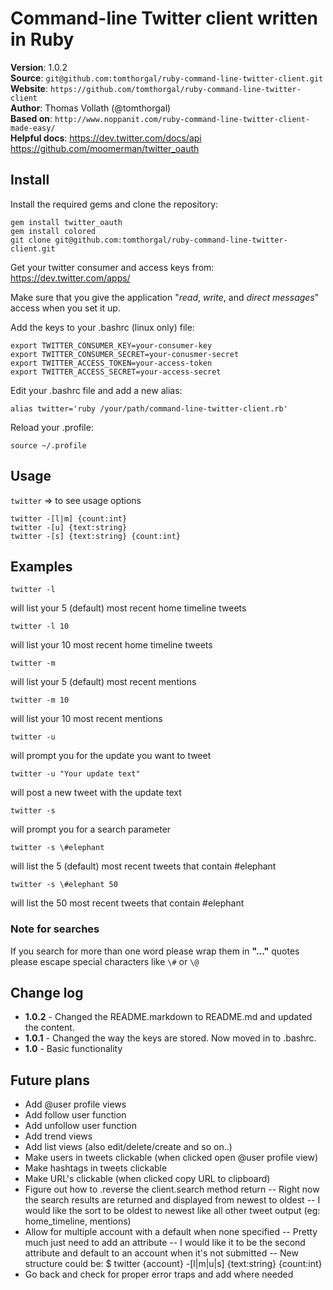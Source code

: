 # Command-line Twitter client written in Ruby

**Version**: 1.0.2  
**Source**: `git@github.com:tomthorgal/ruby-command-line-twitter-client.git`  
**Website**: `https://github.com/tomthorgal/ruby-command-line-twitter-client`  
**Author**: Thomas Vollath (@tomthorgal)  
**Based on**: `http://www.noppanit.com/ruby-command-line-twitter-client-made-easy/`  
**Helpful docs**: https://dev.twitter.com/docs/api https://github.com/moomerman/twitter_oauth

## Install
Install the required gems and clone the repository:

    gem install twitter_oauth
    gem install colored
    git clone git@github.com:tomthorgal/ruby-command-line-twitter-client.git

Get your twitter consumer and access keys from: https://dev.twitter.com/apps/

Make sure that you give the application "*read*, *write*, and *direct messages*" access when you set it up.

Add the keys to your .bashrc (linux only) file:

    export TWITTER_CONSUMER_KEY=your-consumer-key
    export TWITTER_CONSUMER_SECRET=your-conusmer-secret
    export TWITTER_ACCESS_TOKEN=your-access-token
    export TWITTER_ACCESS_SECRET=your-access-secret

Edit your .bashrc file and add a new alias:

    alias twitter='ruby /your/path/command-line-twitter-client.rb'

Reload your .profile:

    source ~/.profile

## Usage
`twitter` => to see usage options

    twitter -[l|m] {count:int}
    twitter -[u] {text:string}
    twitter -[s] {text:string} {count:int}

## Examples
    twitter -l

  will list your 5 (default) most recent home timeline tweets

    twitter -l 10

  will list your 10 most recent home timeline tweets

    twitter -m

  will list your 5 (default) most recent mentions

    twitter -m 10

  will list your 10 most recent mentions

    twitter -u

  will prompt you for the update you want to tweet

    twitter -u "Your update text"

  will post a new tweet with the update text

    twitter -s

  will prompt you for a search parameter

    twitter -s \#elephant

  will list the 5 (default) most recent tweets that contain #elephant

    twitter -s \#elephant 50

  will list the 50 most recent tweets that contain #elephant

### Note for searches
  If you search for more than one word please wrap them in **"..."** quotes
  please escape special characters like `\#` or `\@`

## Change log
* **1.0.2** - Changed the README.markdown to README.md and updated the content.
* **1.0.1** - Changed the way the keys are stored. Now moved in to .bashrc.
* **1.0** - Basic functionality

## Future plans
 - Add @user profile views
 - Add follow user function
 - Add unfollow user function
 - Add trend views
 - Add list views (also edit/delete/create and so on..)
 - Make users in tweets clickable (when clicked open @user profile view)
 - Make hashtags in tweets clickable
 - Make URL's clickable (when clicked copy URL to clipboard)
 - Figure out how to .reverse the client.search method return
   -- Right now the search results are returned and displayed from newest to oldest
   -- I would like the sort to be oldest to newest like all other tweet output (eg: home_timeline, mentions)
 - Allow for multiple account with a default when none specified
   -- Pretty much just need to add an attribute
   -- I would like it to be the second attribute and default to an account when it's not submitted
   -- New structure could be: $ twitter {account} -[l|m|u|s] {text:string} {count:int}
 - Go back and check for proper error traps and add where needed
